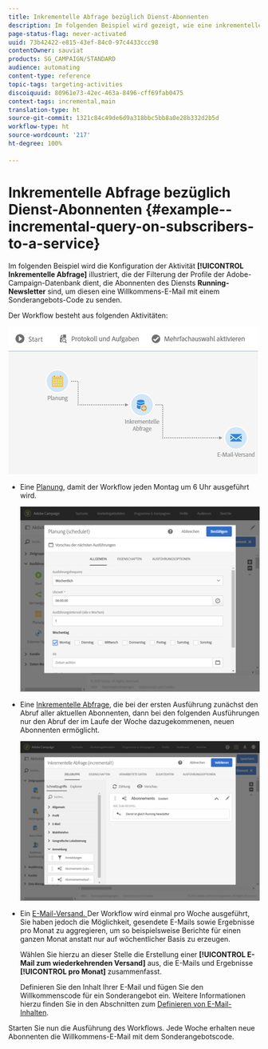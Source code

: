 ```yaml
---
title: Inkrementelle Abfrage bezüglich Dienst-Abonnenten
description: Im folgenden Beispiel wird gezeigt, wie eine inkrementelle Abfrageaktivität konfiguriert wird, um Abonnenten eines Dienstes zu filtern.
page-status-flag: never-activated
uuid: 73b42422-e815-43ef-84c0-97c4433ccc98
contentOwner: sauviat
products: SG_CAMPAIGN/STANDARD
audience: automating
content-type: reference
topic-tags: targeting-activities
discoiquuid: 80961e73-42ec-463a-8496-cff69fab0475
context-tags: incremental,main
translation-type: ht
source-git-commit: 1321c84c49de6d9a318bbc5bb8a0e28b332d2b5d
workflow-type: ht
source-wordcount: '217'
ht-degree: 100%

---
```



# Inkrementelle Abfrage bezüglich Dienst-Abonnenten {#example--incremental-query-on-subscribers-to-a-service}

Im folgenden Beispiel wird die Konfiguration der Aktivität **[!UICONTROL Inkrementelle Abfrage]** illustriert, die der Filterung der Profile der Adobe-Campaign-Datenbank dient, die Abonnenten des Diensts **Running-Newsletter** sind, um diesen eine Willkommens-E-Mail mit einem Sonderangebots-Code zu senden.

Der Workflow besteht aus folgenden Aktivitäten:

![](assets/incremental_query_example1.png)

* Eine [Planung](../../automating/using/scheduler.md), damit der Workflow jeden Montag um 6 Uhr ausgeführt wird.

   ![](assets/incremental_query_example2.png)

* Eine [Inkrementelle Abfrage](../../automating/using/incremental-query.md), die bei der ersten Ausführung zunächst den Abruf aller aktuellen Abonnenten, dann bei den folgenden Ausführungen nur den Abruf der im Laufe der Woche dazugekommenen, neuen Abonnenten ermöglicht.

   ![](assets/incremental_query_example3.png)

* Ein [E-Mail-Versand. ](../../automating/using/email-delivery.md) Der Workflow wird einmal pro Woche ausgeführt, Sie haben jedoch die Möglichkeit, gesendete E-Mails sowie Ergebnisse pro Monat zu aggregieren, um so beispielsweise Berichte für einen ganzen Monat anstatt nur auf wöchentlicher Basis zu erzeugen.

   Wählen Sie hierzu an dieser Stelle die Erstellung einer **[!UICONTROL E-Mail zum wiederkehrenden Versand]** aus, die E-Mails und Ergebnisse **[!UICONTROL pro Monat]** zusammenfasst.

   Definieren Sie den Inhalt Ihrer E-Mail und fügen Sie den Willkommenscode für ein Sonderangebot ein. Weitere Informationen hierzu finden Sie in den Abschnitten zum [Definieren von E-Mail-Inhalten](../../designing/using/personalization.md).

Starten Sie nun die Ausführung des Workflows. Jede Woche erhalten neue Abonnenten die Willkommens-E-Mail mit dem Sonderangebotscode.
